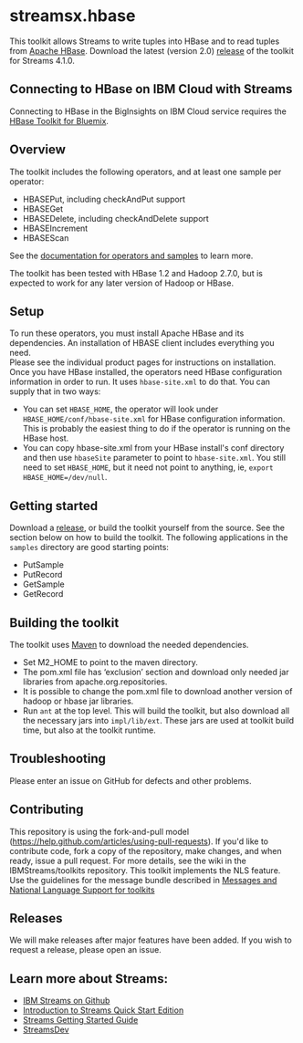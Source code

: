 streamsx.hbase
==============

This toolkit allows Streams to write tuples into HBase and to read tuples from [Apache HBase](https://hbase.apache.org/). 
Download the latest (version 2.0) [release](https://github.com/IBMStreams/streamsx.hbase/releases/tag/streams_4.1.0) of the toolkit for Streams 4.1.0.

## Connecting to HBase on  IBM Cloud with Streams 
Connecting to HBase in the BigInsights on IBM Cloud service requires the [HBase Toolkit for Bluemix](https://github.com/IBMStreams/streamsx.hbase/blob/bluemix/README.md).

## Overview
The toolkit includes the following operators, and at least one sample per operator:
*    HBASEPut, including checkAndPut support
*    HBASEGet
*    HBASEDelete, including checkAndDelete support
*    HBASEIncrement
*    HBASEScan

See the [documentation for operators and samples](http://ibmstreams.github.io/streamsx.hbase/com.ibm.streamsx.hbase/doc/spldoc/html/index.html) to learn more.

The toolkit has been tested with HBase 1.2 and Hadoop 2.7.0, but is expected to work for any later version of Hadoop or HBase.  

## Setup
To run these operators, you must install Apache HBase and its dependencies. An installation of HBASE client includes everything you need.  
Please see the individual product pages for instructions on installation. 
Once you have HBase installed, the operators need HBase configuration information in order to run.  It uses `hbase-site.xml` to do that.   You can supply that in two ways:
* You can set `HBASE_HOME`, the operator will look under `HBASE_HOME/conf/hbase-site.xml` for HBase configuration information.  This is probably the easiest thing to do if the operator is running on the HBase host.  
* You can copy hbase-site.xml from your HBase install's conf directory and then use `hbaseSite` parameter to point to `hbase-site.xml`.  You still need to set `HBASE_HOME`, but it need not point to anything, ie, `export HBASE_HOME=/dev/null`.



## Getting started
Download a [release](https://github.com/IBMStreams/streamsx.hbase/releases/tag/streams_4.1.0), or build the toolkit yourself from the source.  See the section below on how to build the toolkit.
The following applications in the `samples` directory are good starting points:
* PutSample
* PutRecord
* GetSample
* GetRecord

## Building the toolkit
The toolkit uses [Maven](http://maven.apache.org/) to download the needed dependencies.
* Set M2_HOME to point to the maven directory.
* The pom.xml file has ‘exclusion’ section and download only needed jar libraries from apache.org.repositories. 
* It is possible to change the pom.xml file to download another version of hadoop or hbase jar libraries.
* Run `ant` at the top level.  This will build the toolkit, but also download all the necessary jars into `impl/lib/ext`.  These jars are used at toolkit build time, but also at the toolkit runtime.

## Troubleshooting
Please enter an issue on GitHub for defects and other problems.   

## Contributing
This repository is using the fork-and-pull model (https://help.github.com/articles/using-pull-requests).  If you'd like to contribute code, fork a copy of the repository, make changes, and when ready, issue a pull request.  For more details, see the wiki in the IBMStreams/toolkits repository.
This toolkit implements the NLS feature. Use the guidelines for the message bundle described in [Messages and National Language Support for toolkits](https://github.com/IBMStreams/administration/wiki/Messages-and-National-Language-Support-for-toolkits)

## Releases
We will make releases after major features have been added.  If you wish to request a release, please open an issue.


## Learn more about Streams:
* [IBM Streams on Github](http://ibmstreams.github.io)
* [Introduction to Streams Quick Start Edition](http://ibmstreams.github.io/streamsx.documentation/docs/4.2/qse-intro/)
* [Streams Getting Started Guide](http://ibmstreams.github.io/streamsx.documentation/docs/4.2/qse-getting-started/)
* [StreamsDev](https://developer.ibm.com/streamsdev/)
